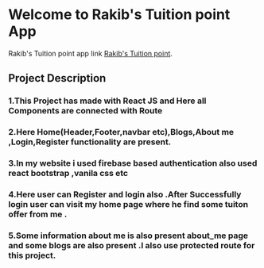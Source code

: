 # Welcome to Rakib's Tuition point App

Rakib's Tuition point app link [Rakib's Tuition point](https://rakibstuitorialpoint.netlify.app/).

## Project Description

### 1.This Project has made with React JS and Here all Components are connected with Route

### 2.Here Home(Header,Footer,navbar etc),Blogs,About me ,Login,Register functionality are present. 
### 3.In my website i used firebase based authentication also used react bootstrap ,vanila css etc
### 4.Here user can Register and login also .After Successfully login user can visit my home page where he find some tuiton offer from me .
### 5.Some information about me is also present about_me page and some blogs are also present .I also use protected route for this project.

